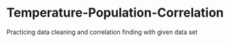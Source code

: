 # Temperature-Population-Correlation
Practicing data cleaning and correlation finding with given data set
